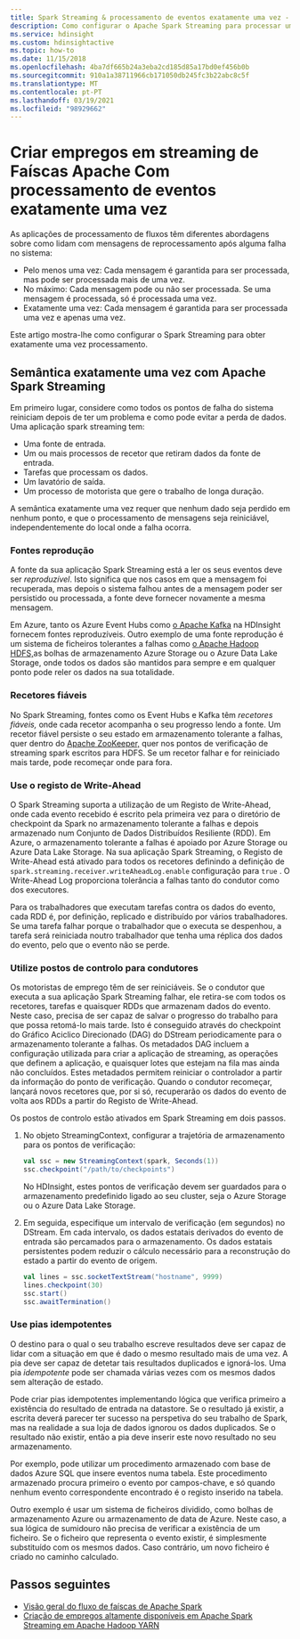 ```yaml
---
title: Spark Streaming & processamento de eventos exatamente uma vez - Azure HDInsight
description: Como configurar o Apache Spark Streaming para processar um evento uma vez e só uma vez.
ms.service: hdinsight
ms.custom: hdinsightactive
ms.topic: how-to
ms.date: 11/15/2018
ms.openlocfilehash: 4ba7df665b24a3eba2cd185d85a17bd0ef456b0b
ms.sourcegitcommit: 910a1a38711966cb171050db245fc3b22abc8c5f
ms.translationtype: MT
ms.contentlocale: pt-PT
ms.lasthandoff: 03/19/2021
ms.locfileid: "98929662"
---
```

# <a name="create-apache-spark-streaming-jobs-with-exactly-once-event-processing"></a>Criar empregos em streaming de Faíscas Apache Com processamento de eventos exatamente uma vez

As aplicações de processamento de fluxos têm diferentes abordagens sobre como lidam com mensagens de reprocessamento após alguma falha no sistema:

* Pelo menos uma vez: Cada mensagem é garantida para ser processada, mas pode ser processada mais de uma vez.
* No máximo: Cada mensagem pode ou não ser processada. Se uma mensagem é processada, só é processada uma vez.
* Exatamente uma vez: Cada mensagem é garantida para ser processada uma vez e apenas uma vez.

Este artigo mostra-lhe como configurar o Spark Streaming para obter exatamente uma vez processamento.

## <a name="exactly-once-semantics-with-apache-spark-streaming"></a>Semântica exatamente uma vez com Apache Spark Streaming

Em primeiro lugar, considere como todos os pontos de falha do sistema reiniciam depois de ter um problema e como pode evitar a perda de dados. Uma aplicação spark streaming tem:

* Uma fonte de entrada.
* Um ou mais processos de recetor que retiram dados da fonte de entrada.
* Tarefas que processam os dados.
* Um lavatório de saída.
* Um processo de motorista que gere o trabalho de longa duração.

A semântica exatamente uma vez requer que nenhum dado seja perdido em nenhum ponto, e que o processamento de mensagens seja reiniciável, independentemente do local onde a falha ocorra.

### <a name="replayable-sources"></a>Fontes reprodução

A fonte da sua aplicação Spark Streaming está a ler os seus eventos deve ser *reproduzível*. Isto significa que nos casos em que a mensagem foi recuperada, mas depois o sistema falhou antes de a mensagem poder ser persistido ou processada, a fonte deve fornecer novamente a mesma mensagem.

Em Azure, tanto os Azure Event Hubs como [o Apache Kafka](https://kafka.apache.org/) na HDInsight fornecem fontes reproduzíveis. Outro exemplo de uma fonte reprodução é um sistema de ficheiros tolerantes a falhas como [o Apache Hadoop HDFS,](https://hadoop.apache.org/docs/r1.2.1/hdfs_design.html)as bolhas de armazenamento Azure Storage ou o Azure Data Lake Storage, onde todos os dados são mantidos para sempre e em qualquer ponto pode reler os dados na sua totalidade.

### <a name="reliable-receivers"></a>Recetores fiáveis

No Spark Streaming, fontes como os Event Hubs e Kafka têm *recetores fiáveis,* onde cada recetor acompanha o seu progresso lendo a fonte. Um recetor fiável persiste o seu estado em armazenamento tolerante a falhas, quer dentro do [Apache ZooKeeper,](https://zookeeper.apache.org/) quer nos pontos de verificação de streaming spark escritos para HDFS. Se um recetor falhar e for reiniciado mais tarde, pode recomeçar onde para fora.

### <a name="use-the-write-ahead-log"></a>Use o registo de Write-Ahead

O Spark Streaming suporta a utilização de um Registo de Write-Ahead, onde cada evento recebido é escrito pela primeira vez para o diretório de checkpoint da Spark no armazenamento tolerante a falhas e depois armazenado num Conjunto de Dados Distribuídos Resiliente (RDD). Em Azure, o armazenamento tolerante a falhas é apoiado por Azure Storage ou Azure Data Lake Storage. Na sua aplicação Spark Streaming, o Registo de Write-Ahead está ativado para todos os recetores definindo a definição de `spark.streaming.receiver.writeAheadLog.enable` configuração para `true` . O Write-Ahead Log proporciona tolerância a falhas tanto do condutor como dos executores.

Para os trabalhadores que executam tarefas contra os dados do evento, cada RDD é, por definição, replicado e distribuído por vários trabalhadores. Se uma tarefa falhar porque o trabalhador que o executa se despenhou, a tarefa será reiniciada noutro trabalhador que tenha uma réplica dos dados do evento, pelo que o evento não se perde.

### <a name="use-checkpoints-for-drivers"></a>Utilize postos de controlo para condutores

Os motoristas de emprego têm de ser reiniciáveis. Se o condutor que executa a sua aplicação Spark Streaming falhar, ele retira-se com todos os recetores, tarefas e quaisquer RDDs que armazenam dados do evento. Neste caso, precisa de ser capaz de salvar o progresso do trabalho para que possa retomá-lo mais tarde. Isto é conseguido através do checkpoint do Gráfico Aciclico Direcionado (DAG) do DStream periodicamente para o armazenamento tolerante a falhas. Os metadados DAG incluem a configuração utilizada para criar a aplicação de streaming, as operações que definem a aplicação, e quaisquer lotes que estejam na fila mas ainda não concluídos. Estes metadados permitem reiniciar o controlador a partir da informação do ponto de verificação. Quando o condutor recomeçar, lançará novos recetores que, por si só, recuperarão os dados do evento de volta aos RDDs a partir do Registo de Write-Ahead.

Os postos de controlo estão ativados em Spark Streaming em dois passos.

1. No objeto StreamingContext, configurar a trajetória de armazenamento para os pontos de verificação:

    ```Scala
    val ssc = new StreamingContext(spark, Seconds(1))
    ssc.checkpoint("/path/to/checkpoints")
    ```

    No HDInsight, estes pontos de verificação devem ser guardados para o armazenamento predefinido ligado ao seu cluster, seja o Azure Storage ou o Azure Data Lake Storage.

2. Em seguida, especifique um intervalo de verificação (em segundos) no DStream. Em cada intervalo, os dados estatais derivados do evento de entrada são percamados para o armazenamento. Os dados estatais persistentes podem reduzir o cálculo necessário para a reconstrução do estado a partir do evento de origem.

    ```Scala
    val lines = ssc.socketTextStream("hostname", 9999)
    lines.checkpoint(30)
    ssc.start()
    ssc.awaitTermination()
    ```

### <a name="use-idempotent-sinks"></a>Use pias idempotentes

O destino para o qual o seu trabalho escreve resultados deve ser capaz de lidar com a situação em que é dado o mesmo resultado mais de uma vez. A pia deve ser capaz de detetar tais resultados duplicados e ignorá-los. Uma pia *idempotente* pode ser chamada várias vezes com os mesmos dados sem alteração de estado.

Pode criar pias idempotentes implementando lógica que verifica primeiro a existência do resultado de entrada na datastore. Se o resultado já existir, a escrita deverá parecer ter sucesso na perspetiva do seu trabalho de Spark, mas na realidade a sua loja de dados ignorou os dados duplicados. Se o resultado não existir, então a pia deve inserir este novo resultado no seu armazenamento.

Por exemplo, pode utilizar um procedimento armazenado com base de dados Azure SQL que insere eventos numa tabela. Este procedimento armazenado procura primeiro o evento por campos-chave, e só quando nenhum evento correspondente encontrado é o registo inserido na tabela.

Outro exemplo é usar um sistema de ficheiros dividido, como bolhas de armazenamento Azure ou armazenamento de data de Azure. Neste caso, a sua lógica de sumidouro não precisa de verificar a existência de um ficheiro. Se o ficheiro que representa o evento existir, é simplesmente substituído com os mesmos dados. Caso contrário, um novo ficheiro é criado no caminho calculado.

## <a name="next-steps"></a>Passos seguintes

* [Visão geral do fluxo de faíscas de Apache Spark](apache-spark-streaming-overview.md)
* [Criação de empregos altamente disponíveis em Apache Spark Streaming em Apache Hadoop YARN](apache-spark-streaming-high-availability.md)
